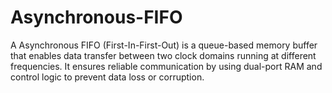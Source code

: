 # Asynchronous-FIFO
A Asynchronous FIFO (First-In-First-Out) is a queue-based memory buffer that enables data transfer between two clock domains running at different frequencies. It ensures reliable communication by using dual-port RAM and control logic to prevent data loss or corruption.
